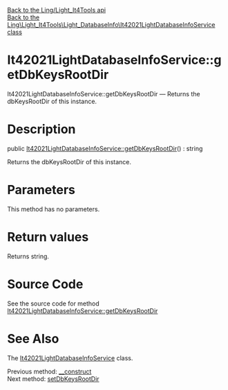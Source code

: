 [Back to the Ling/Light_It4Tools api](https://github.com/lingtalfi/Light_It4Tools/blob/master/doc/api/Ling/Light_It4Tools.md)<br>
[Back to the Ling\Light_It4Tools\Light_DatabaseInfo\It42021LightDatabaseInfoService class](https://github.com/lingtalfi/Light_It4Tools/blob/master/doc/api/Ling/Light_It4Tools/Light_DatabaseInfo/It42021LightDatabaseInfoService.md)


It42021LightDatabaseInfoService::getDbKeysRootDir
================



It42021LightDatabaseInfoService::getDbKeysRootDir — Returns the dbKeysRootDir of this instance.




Description
================


public [It42021LightDatabaseInfoService::getDbKeysRootDir](https://github.com/lingtalfi/Light_It4Tools/blob/master/doc/api/Ling/Light_It4Tools/Light_DatabaseInfo/It42021LightDatabaseInfoService/getDbKeysRootDir.md)() : string




Returns the dbKeysRootDir of this instance.




Parameters
================

This method has no parameters.


Return values
================

Returns string.








Source Code
===========
See the source code for method [It42021LightDatabaseInfoService::getDbKeysRootDir](https://github.com/lingtalfi/Light_It4Tools/blob/master/Light_DatabaseInfo/It42021LightDatabaseInfoService.php#L41-L44)


See Also
================

The [It42021LightDatabaseInfoService](https://github.com/lingtalfi/Light_It4Tools/blob/master/doc/api/Ling/Light_It4Tools/Light_DatabaseInfo/It42021LightDatabaseInfoService.md) class.

Previous method: [__construct](https://github.com/lingtalfi/Light_It4Tools/blob/master/doc/api/Ling/Light_It4Tools/Light_DatabaseInfo/It42021LightDatabaseInfoService/__construct.md)<br>Next method: [setDbKeysRootDir](https://github.com/lingtalfi/Light_It4Tools/blob/master/doc/api/Ling/Light_It4Tools/Light_DatabaseInfo/It42021LightDatabaseInfoService/setDbKeysRootDir.md)<br>

